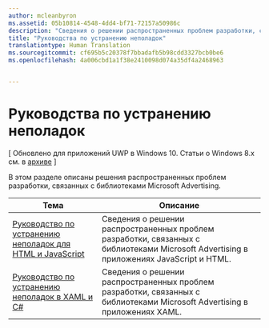 ```yaml
---
author: mcleanbyron
ms.assetid: 05b10814-4548-4dd4-bf71-72157a50986c
description: "Сведения о решении распространенных проблем разработки, связанных с библиотеками Microsoft Advertising."
title: "Руководства по устранению неполадок"
translationtype: Human Translation
ms.sourcegitcommit: cf695b5c20378f7bbadafb5b98cdd3327bcb0be6
ms.openlocfilehash: 4a006cbd1a1f38e2410098d074a35df4a2468963


---
```


# Руководства по устранению неполадок


\[ Обновлено для приложений UWP в Windows 10. Статьи о Windows 8.x см. в [архиве](http://go.microsoft.com/fwlink/p/?linkid=619132) \]

В этом разделе описаны решения распространенных проблем разработки, связанных с библиотеками Microsoft Advertising.

| Тема                                                                                                       | Описание                 |
|-------------------------------------------------------------------------------------------------------------|-----------------------------|
| [Руководство по устранению неполадок для HTML и JavaScript](html-and-javascript-troubleshooting-guide.md)  |  Сведения о решении распространенных проблем разработки, связанных с библиотеками Microsoft Advertising в приложениях JavaScript и HTML. |
| [Руководство по устранению неполадок в XAML и C#](xaml-and-c-troubleshooting-guide.md)      |  Сведения о решении распространенных проблем разработки, связанных с библиотеками Microsoft Advertising в приложениях XAML.    |


 

 



<!--HONumber=Jun16_HO4-->


